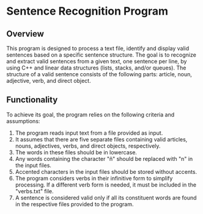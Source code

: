 # Sentence Recognition Program

## Overview

This program is designed to process a text file, identify and display valid sentences based on a specific sentence structure. The goal is to recognize and extract valid sentences from a given text, one sentence per line, by using C++ and linear data structures (lists, stacks, and/or queues). The structure of a valid sentence consists of the following parts: article, noun, adjective, verb, and direct object. 

## Functionality

To achieve its goal, the program relies on the following criteria and assumptions:

1. The program reads input text from a file provided as input.
2. It assumes that there are five separate files containing valid articles, nouns, adjectives, verbs, and direct objects, respectively.
3. The words in these files should be in lowercase.
4. Any words containing the character "ñ" should be replaced with "n" in the input files.
5. Accented characters in the input files should be stored without accents.
6. The program considers verbs in their infinitive form to simplify processing. If a different verb form is needed, it must be included in the "verbs.txt" file.
7. A sentence is considered valid only if all its constituent words are found in the respective files provided to the program.
